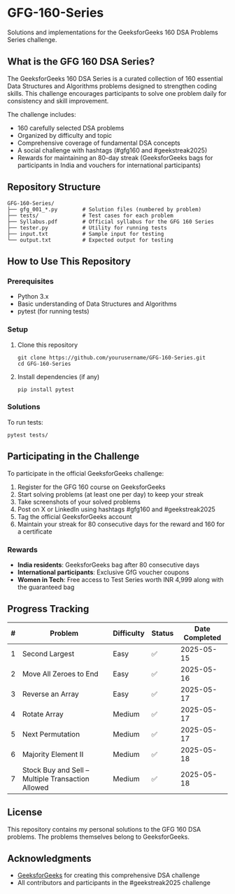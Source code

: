 # GFG-160-Series

Solutions and implementations for the GeeksforGeeks 160 DSA Problems Series challenge.

## What is the GFG 160 DSA Series?

The GeeksforGeeks 160 DSA Series is a curated collection of 160 essential Data Structures and Algorithms problems designed to strengthen coding skills. This challenge encourages participants to solve one problem daily for consistency and skill improvement.

The challenge includes:

- 160 carefully selected DSA problems
- Organized by difficulty and topic
- Comprehensive coverage of fundamental DSA concepts
- A social challenge with hashtags (#gfg160 and #geekstreak2025)
- Rewards for maintaining an 80-day streak (GeeksforGeeks bags for participants in India and vouchers for international participants)

## Repository Structure

```
GFG-160-Series/
├── gfg_001_*.py        # Solution files (numbered by problem)
├── tests/              # Test cases for each problem
├── Syllabus.pdf        # Official syllabus for the GFG 160 Series
├── tester.py           # Utility for running tests
├── input.txt           # Sample input for testing
└── output.txt          # Expected output for testing
```

## How to Use This Repository

### Prerequisites

- Python 3.x
- Basic understanding of Data Structures and Algorithms
- pytest (for running tests)

### Setup

1. Clone this repository

   ```
   git clone https://github.com/yourusername/GFG-160-Series.git
   cd GFG-160-Series
   ```

2. Install dependencies (if any)
   ```
   pip install pytest
   ```

### Solutions

To run tests:

```
pytest tests/
```

## Participating in the Challenge

To participate in the official GeeksforGeeks challenge:

1. Register for the GFG 160 course on GeeksforGeeks
2. Start solving problems (at least one per day) to keep your streak
3. Take screenshots of your solved problems
4. Post on X or LinkedIn using hashtags #gfg160 and #geekstreak2025
5. Tag the official GeeksforGeeks account
6. Maintain your streak for 80 consecutive days for the reward and 160 for a certificate

### Rewards

- **India residents**: GeeksforGeeks bag after 80 consecutive days
- **International participants**: Exclusive GfG voucher coupons
- **Women in Tech**: Free access to Test Series worth INR 4,999 along with the guaranteed bag

## Progress Tracking

| #   | Problem                                           | Difficulty | Status | Date Completed |
| --- | ------------------------------------------------- | ---------- | ------ | -------------- |
| 1   | Second Largest                                    | Easy       | ✅     | 2025-05-15     |
| 2   | Move All Zeroes to End                            | Easy       | ✅     | 2025-05-16     |
| 3   | Reverse an Array                                  | Easy       | ✅     | 2025-05-17     |
| 4   | Rotate Array                                      | Medium     | ✅     | 2025-05-17     |
| 5   | Next Permutation                                  | Medium     | ✅     | 2025-05-17     |
| 6   | Majority Element II                               | Medium     | ✅     | 2025-05-18     |
| 7   | Stock Buy and Sell – Multiple Transaction Allowed | Medium     | ✅     | 2025-05-18     |

## License

This repository contains my personal solutions to the GFG 160 DSA problems. The problems themselves belong to GeeksforGeeks.

## Acknowledgments

- [GeeksforGeeks](https://www.geeksforgeeks.org/) for creating this comprehensive DSA challenge
- All contributors and participants in the #geekstreak2025 challenge
